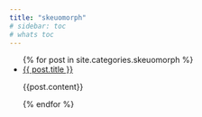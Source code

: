 ```yaml
---
title: "skeuomorph"
# sidebar: toc 
# whats toc
---
```


<ul>
  {% for post in site.categories.skeuomorph %}
    <li>
      <a href="{{ post.url }}">{{ post.title }}</a>
    </li>
    <p>
    {{post.content}}
    </p>
  {% endfor %}
</ul>